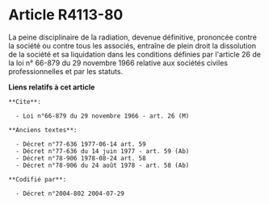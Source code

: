 # Article R4113-80

La peine disciplinaire de la radiation, devenue définitive, prononcée contre la société ou contre tous les associés, entraîne
de plein droit la dissolution de la société et sa liquidation dans les conditions définies par l'article 26 de la loi n°
66-879 du 29 novembre 1966 relative aux sociétés civiles professionnelles et par les statuts.

**Liens relatifs à cet article**

	**Cite**:

	  - Loi n°66-879 du 29 novembre 1966 - art. 26 (M)

	**Anciens textes**:

	  - Décret n°77-636 1977-06-14 art. 59
	  - Décret n°77-636 du 14 juin 1977 - art. 59 (Ab)
	  - Décret n°78-906 1978-08-24 art. 58
	  - Décret n°78-906 du 24 août 1978 - art. 58 (Ab)

	**Codifié par**:

	  - Décret n°2004-802 2004-07-29
